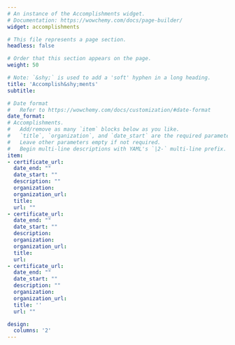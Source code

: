 ```yaml
---
# An instance of the Accomplishments widget.
# Documentation: https://wowchemy.com/docs/page-builder/
widget: accomplishments

# This file represents a page section.
headless: false

# Order that this section appears on the page.
weight: 50

# Note: `&shy;` is used to add a 'soft' hyphen in a long heading.
title: 'Accomplish&shy;ments'
subtitle:

# Date format
#   Refer to https://wowchemy.com/docs/customization/#date-format
date_format: 
# Accomplishments.
#   Add/remove as many `item` blocks below as you like.
#   `title`, `organization`, and `date_start` are the required parameters.
#   Leave other parameters empty if not required.
#   Begin multi-line descriptions with YAML's `|2-` multi-line prefix.
item:
- certificate_url: 
  date_end: ""
  date_start: ""
  description: ""
  organization: 
  organization_url: 
  title: 
  url: ""
- certificate_url: 
  date_end: ""
  date_start: ""
  description: 
  organization: 
  organization_url: 
  title: 
  url: 
- certificate_url: 
  date_end: ""
  date_start: ""
  description: ""
  organization: 
  organization_url: 
  title: ''
  url: ""

design:
  columns: '2' 
---
```

